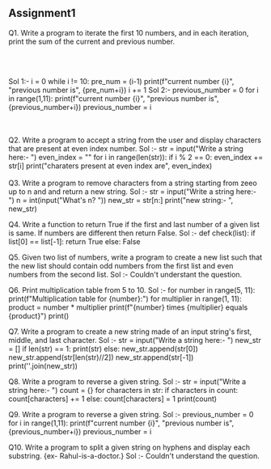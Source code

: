 <h2>Assignment1</h2>
<p>Q1. Write a program to iterate the first 10 numbers, and in each iteration, print the sum of the current and previous number.</p>
<br>
<br>
<p>
Sol 1:-
i = 0
while i != 10:
    pre_num = (i-1)
    print(f"current number {i}", "previous number is", {pre_num+i})
    i += 1
Sol 2:-
previous_number = 0
for i in range(1,11):
    print(f"current number {i}", "previous number is", {previous_number+i})
    previous_number = i
</p>
<br>
<br>
Q2. Write a program to accept a string from the user and display characters that are present at even index number.
Sol :-
str = input("Write a string here:- ")
even_index = ""
for i in range(len(str)):
    if i % 2 == 0:
        even_index += str[i]
print("charaters present at even index are", even_index)
<br>
<br>
Q3. Write a program to remove characters from a string starting from zeeo up to n and and return a new string.
Sol :-
str = input("Write a string here:- ")
n = int(input("What's n? "))
new_str = str[n:]
print("new string:- ", new_str)



Q4. Write a function to return True if the first and last number of a given list is same. If numbers are different then return False.
Sol :-
def check(list):
    if list[0] == list[-1]:
        return True
    else:
        False



Q5. Given two list of numbers, write a program to create a new list such that the new list should contain odd numbers from the first list and even numbers from the second list.
Sol :- 
Couldn't understant the question.



Q6. Print multiplication table from 5 to 10.
Sol :-
for number in range(5, 11):
    print(f"Multiplication table for {number}:")
    for multiplier in range(1, 11):
        product = number * multiplier
        print(f"{number} times {multiplier} equals {product}")
    print()



Q7. Write a program to create a new string made of an input string's first, middle, and last character.
Sol :-
str = input("Write a string here:- ")
new_str = []
if len(str) == 1:
    print(str)
else:
    new_str.append(str[0])
    new_str.append(str[len(str)//2])
    new_str.append(str[-1])
print(''.join(new_str))



Q8. Write a program to reverse a given string.
Sol :-
str = input("Write a string here:- ")
count = {}
for characters in str:
    if characters in count:
        count[characters] += 1
    else:
        count[characters] = 1
print(count)



Q9. Write a program to reverse a given string.
Sol :-
previous_number = 0
for i in range(1,11):
    print(f"current number {i}", "previous number is", {previous_number+i})
    previous_number = i



Q10. Write a program to split a given string on hyphens and display each substring. {ex- Rahul-is-a-doctor.}
Sol :-
Couldn't understand the question.
